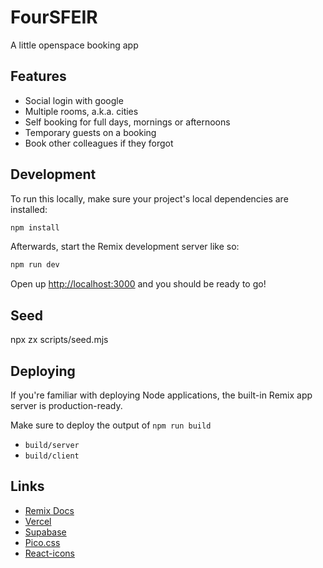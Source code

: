 # FourSFEIR

A little openspace booking app

## Features

- Social login with google
- Multiple rooms, a.k.a. cities
- Self booking for full days, mornings or afternoons
- Temporary guests on a booking
- Book other colleagues if they forgot

## Development

To run this locally, make sure your project's local dependencies are installed:

```sh
npm install
```

Afterwards, start the Remix development server like so:

```sh
npm run dev
```

Open up [http://localhost:3000](http://localhost:3000) and you should be ready to go!

## Seed

npx zx scripts/seed.mjs

## Deploying

If you're familiar with deploying Node applications, the built-in Remix app server is production-ready.

Make sure to deploy the output of `npm run build`

- `build/server`
- `build/client`

## Links

- [Remix Docs](https://remix.run/docs)
- [Vercel](https://vercel.com/docs)
- [Supabase](https://supabase.com/docs)
- [Pico.css](https://picocss.com/docs)
- [React-icons](https://react-icons.github.io/react-icons/icons?name=fi)
